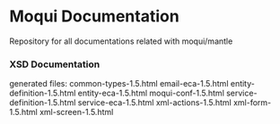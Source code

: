 # Moqui Documentation 
Repository for all documentations related with moqui/mantle

### XSD Documentation
generated files:
common-types-1.5.html
email-eca-1.5.html
entity-definition-1.5.html
entity-eca-1.5.html
moqui-conf-1.5.html
service-definition-1.5.html
service-eca-1.5.html
xml-actions-1.5.html
xml-form-1.5.html
xml-screen-1.5.html
